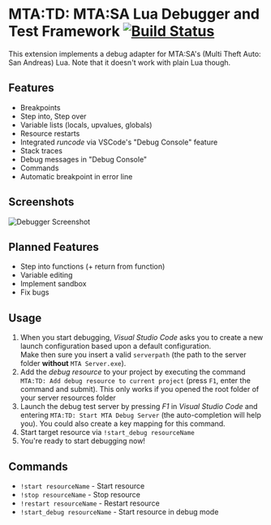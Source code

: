 # MTA:TD: MTA:SA Lua Debugger and Test Framework [![Build Status](https://travis-ci.org/Jusonex/MTATD.svg?branch=master)](https://travis-ci.org/Jusonex/MTATD)
This extension implements a debug adapter for MTA:SA's (Multi Theft Auto: San Andreas) Lua. Note that it doesn't work with plain Lua though.

## Features
* Breakpoints
* Step into, Step over
* Variable lists (locals, upvalues, globals)
* Resource restarts
* Integrated *runcode* via VSCode's "Debug Console" feature
* Stack traces
* Debug messages in "Debug Console"
* Commands
* Automatic breakpoint in error line

## Screenshots
![Debugger Screenshot](https://i.imgur.com/5CJU6D3.png)

## Planned Features
* Step into functions (+ return from function)
* Variable editing
* Implement sandbox
* Fix bugs

## Usage
1) When you start debugging, _Visual Studio Code_ asks you to create a new launch configuration based upon a default configuration.  
Make then sure you insert a valid `serverpath` (the path to the server folder **without** `MTA Server.exe`).   
2) Add the _debug resource_ to your project by executing the command `MTA:TD: Add debug resource to current project` (press `F1`, enter the command and submit). This only works if you opened the root folder of your server resources folder
3) Launch the debug test server by pressing _F1_ in _Visual Studio Code_ and entering `MTA:TD: Start MTA Debug Server` (the auto-completion will help you). You could also create a key mapping for this command.
4) Start target resource via `!start_debug resourceName`
5) You're ready to start debugging now!

## Commands

* `!start resourceName` - Start resource
* `!stop resourceName` -  Stop resource
* `!restart resourceName` -  Restart resource
* `!start_debug resourceName` - Start resource in debug mode
